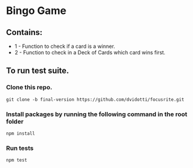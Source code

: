 # Bingo Game

## Contains: 
* 1 - Function to check if a card is a winner.
* 2 - Function to check in a Deck of Cards which card wins first.

## To run test suite.

### Clone this repo. 

```git clone -b final-version https://github.com/dvidotti/focusrite.git```

### Install packages by running the following command in the root folder

```npm install```

### Run tests

```npm test```